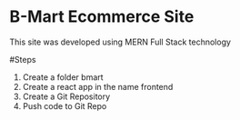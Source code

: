 # B-Mart Ecommerce Site
This site was developed using MERN Full Stack technology

#Steps 
1. Create a folder bmart
2. Create a react app in the name frontend
3. Create a Git Repository
4. Push code to Git Repo

